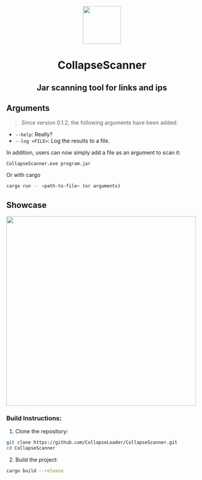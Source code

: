 <p align=center><img src="https://github.com/user-attachments/assets/c3cc15f9-b4fd-4aa5-b08b-d5e4948dee01" width=100></p>

<h1 align=center>CollapseScanner</h1>

<h2 align=center>Jar scanning tool for links and ips</h2>

## Arguments

> Since version 0.1.2, the following arguments have been added:

- `--help`: Really?
- `--log <FILE>`:  Log the results to a file.

In addition, users can now simply add a file as an argument to scan it:
```
CollapseScanner.exe program.jar
```

Or with cargo
```sh
cargo run -- <path-to-file> (or arguments)
```

## Showcase
<img src="https://github.com/user-attachments/assets/b9a219e4-50d5-4661-ab82-c4976b2913ed" width=500>

### Build Instructions:

1. Clone the repository:

```sh
git clone https://github.com/CollapseLoader/CollapseScanner.git
cd CollapseScanner
```

2. Build the project:

```sh
cargo build --release
```
